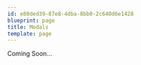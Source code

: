 ```yaml
---
id: e80ded39-87e8-4dba-8bb0-2c640d6e1428
blueprint: page
title: Modals
template: page
---
```

Coming Soon...